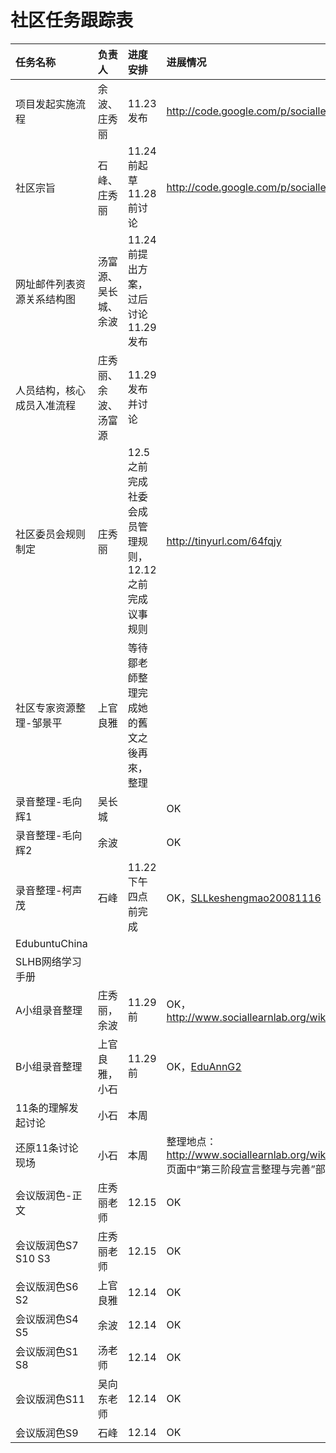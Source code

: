 # **社区任务跟踪表** #

|任务名称|负责人|进度安排|进展情况|
|:---|:--|:---|:---|
|项目发起实施流程|余波、庄秀丽|11.23发布|http://code.google.com/p/sociallearnlab/wiki/SllProjectFlows|
|社区宗旨|石峰、庄秀丽|11.24前起草11.28前讨论|http://code.google.com/p/sociallearnlab/wiki/SllGoal |
|网址邮件列表资源关系结构图|汤富源、吴长城、余波|11.24前提出方案，过后讨论11.29发布|    |
|人员结构，核心成员入准流程|庄秀丽、余波、汤富源|11.29发布并讨论|    |
|社区委员会规则制定|庄秀丽|12.5之前完成社委会成员管理规则，12.12之前完成议事规则|http://tinyurl.com/64fqjy|
|社区专家资源整理-邹景平|上官良雅|等待鄒老師整理完成她的舊文之後再來，整理|    |
|录音整理-毛向辉1|吴长城|    |OK  |
|录音整理-毛向辉2|余波 |    |OK  |
|录音整理-柯声茂|石峰 |11.22下午四点前完成|OK，[SLLkeshengmao20081116](http://code.google.com/p/sociallearnlab/wiki/SLLkeshengmao20081116?ts=1227342021&updated=SLLkeshengmao20081116)|
|EdubuntuChina|   |    |    |
|SLHB网络学习手册|   |    |    |
|A小组录音整理|庄秀丽，余波|11.29前|OK，http://www.sociallearnlab.org/wiki/index.php/EduAnnG1|
|B小组录音整理|上官良雅，小石|11.29前|OK，[EduAnnG2](http://code.google.com/p/sociallearnlab/wiki/EduAnnG2)|
|11条的理解发起讨论|小石 |本周  |    |
|还原11条讨论现场|小石 |本周  |整理地点：http://www.sociallearnlab.org/wiki/index.php/EduAnn2018 页面中“第三阶段宣言整理与完善”部分|
|会议版润色-正文|庄秀丽老师|12.15|OK  |
|会议版润色S7 S10 S3|庄秀丽老师|12.15|OK  |
|会议版润色S6 S2|上官良雅|12.14|OK  |
|会议版润色S4 S5|余波 |12.14|OK  |
|会议版润色S1 S8|汤老师|12.14|OK  |
|会议版润色S11|吴向东老师|12.14|OK  |
|会议版润色S9|石峰 |12.14|OK  |